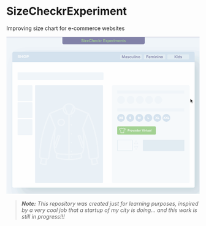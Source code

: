 # SizeCheckrExperiment
Improving size chart for e-commerce websites


![](https://github.com/mycnlz/SizeCheckrExperiment/blob/master/Live_PrescotMilestone.gif)  

> ***Note:*** *This repository was created just for learning purposes, inspired by a very cool job that a startup of my city is doing... and this work is still in progress!!!*
